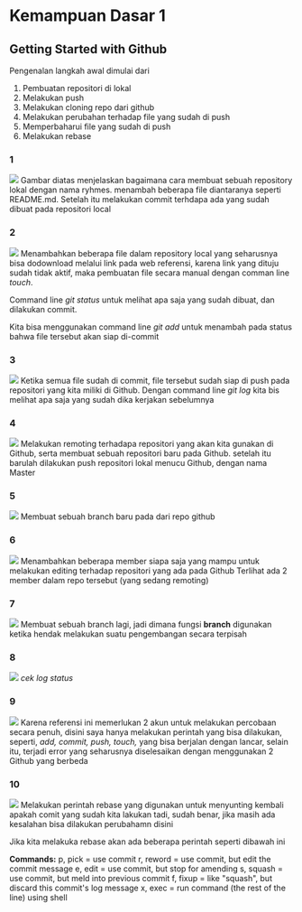 # Kemampuan Dasar 1
## Getting Started with Github

Pengenalan langkah awal dimulai dari 
  1. Pembuatan repositori di lokal
  2. Melakukan push
  3. Melakukan cloning repo dari github
  4. Melakukan perubahan terhadap file yang sudah di push
  5. Memperbaharui file yang sudah di push
  6. Melakukan rebase

### 1
![](https://github.com/dummytarget/praxis-academy/blob/master/img/pr1-a.png)
Gambar diatas menjelaskan bagaimana cara membuat sebuah repository lokal dengan nama ryhmes. menambah beberapa file diantaranya seperti README.md. Setelah itu melakukan commit terhdapa ada yang sudah dibuat pada repositori local

### 2
![](https://github.com/dummytarget/praxis-academy/blob/master/img/pr1-b.png)
Menambahkan beberapa file dalam repository local yang seharusnya bisa dodownload melalui link pada web referensi, karena link yang dituju sudah tidak aktif, maka pembuatan file secara manual dengan comman line _touch_.

Command line _git status_ untuk melihat apa saja yang sudah dibuat, dan dilakukan commit.

Kita bisa menggunakan command line _git add_ untuk menambah pada status bahwa file tersebut akan siap di-commit

### 3
![](https://github.com/dummytarget/praxis-academy/blob/master/img/pr1-c.png)
Ketika semua file sudah di commit, file tersebut sudah siap di push pada repositori yang kita miliki di Github. 
Dengan command line _git log_ kita bis melihat apa saja yang sudah dika kerjakan sebelumnya

### 4
![](https://github.com/dummytarget/praxis-academy/blob/master/img/pr1-d.png)
Melakukan remoting terhadapa repositori yang akan kita gunakan di Github, serta membuat sebuah repositori baru pada Github.
setelah itu barulah dilakukan push repositori lokal menucu Github, dengan nama Master

### 5
![](https://github.com/dummytarget/praxis-academy/blob/master/img/pr1-e.png)
Membuat sebuah branch baru pada dari repo github

### 6
![](https://github.com/dummytarget/praxis-academy/blob/master/img/pr1-f.png)
Menambahkan beberapa member siapa saja yang mampu untuk melakukan editing terhadap repositori yang ada pada Github
Terlihat ada 2 member dalam repo tersebut (yang sedang remoting) 

### 7
![](https://github.com/dummytarget/praxis-academy/blob/master/img/pr1-g.png)
Membuat sebuah branch lagi, jadi dimana fungsi __branch__ digunakan ketika hendak melakukan suatu pengembangan secara terpisah

### 8
![](https://github.com/dummytarget/praxis-academy/blob/master/img/pr1-h.png)
_cek log status_

### 9
![](https://github.com/dummytarget/praxis-academy/blob/master/img/pr1-i.png)
Karena referensi ini memerlukan 2 akun untuk melakukan percobaan secara penuh, disini saya hanya melakukan perintah yang bisa dilakukan, seperti, _add, commit, push, touch,_ yang bisa berjalan dengan lancar, selain itu, terjadi error yang seharusnya diselesaikan dengan menggunakan 2 Github yang berbeda

### 10
![](https://github.com/dummytarget/praxis-academy/blob/master/img/pr1-j.png)
Melakukan perintah rebase yang digunakan untuk menyunting kembali apakah comit yang sudah kita lakukan tadi, sudah benar, jika masih ada kesalahan bisa dilakukan perubahamn disini

Jika kita melakuka rebase akan ada beberapa perintah seperti dibawah ini

__Commands:__
p, pick = use commit 
r, reword = use commit, but edit the commit message 
e, edit = use commit, but stop for amending 
s, squash = use commit, but meld into previous commit 
f, fixup = like "squash", but discard this commit's log message 
x, exec = run command (the rest of the line) using shell 
